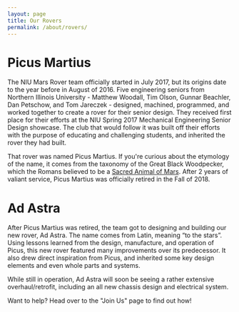 ```yaml
---
layout: page 
title: Our Rovers
permalink: /about/rovers/
---
```


# Picus Martius

<!-- Picture of Picus here -->

The NIU Mars Rover team officially started in July 2017, but its origins date to the year before in August of 2016. Five engineering seniors from Northern Illinois University - Matthew Woodall, Tim Olson, Gunnar Beachler, Dan Petschow, and Tom Jareczek -  designed, machined, programmed, and worked together to create a rover for their senior design. They received first place for their efforts at the NIU Spring 2017 Mechanical Engineering Senior Design showcase. The club that would follow it was built off their efforts with the purpose of educating and challenging students, and inherited the rover they had built. 

That rover was named Picus Martius. If you're curious about the etymology of the name, it comes from the taxonomy of the Great Black Woodpecker, which the Romans believed to be a [Sacred Animal of Mars](https://en.wikipedia.org/wiki/Mars_(mythology)#Sacred_animals). After 2 years of valiant service, Picus Martius was officially retired in the Fall of 2018. 

# Ad Astra

<!-- Picture of Ad Astra here -->

After Picus Martius was retired, the team got to designing and building our new rover, Ad Astra. The name comes from Latin, meaning “to the stars”. Using lessons learned from the design, manufacture, and operation of Picus, this new rover featured many improvements over its predecessor. It also drew direct inspiration from Picus, and inherited some key design elements and even whole parts and systems.

While still in operation, Ad Astra will soon be seeing a rather extensive overhaul/retrofit, including an all new chassis design and electrical system.

Want to help? Head over to the "Join Us" page to find out how!
